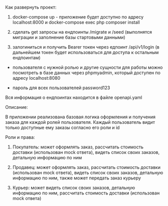 Как развернуть проект:
 
1. docker-compose up - приложение будет доступно по адресу localhost:8000  и docker-compose exec php composer install


2. сделать get запросы на ендпоинты /migrate и /seed (выполнятся миграции и заполнение базы стартовыми данными)


3. залогиниться и получить Bearer токен через едпоинт /api/v1/login (в дальнейшем токен будет использоваться для доступа к остальным ендпоинтам)
- пользователя с нужной ролью и другие сущности для работы можно посмотреть в базе данных через phpmyadmin, который доступен по адресу localhost:8080

- пароль для всех пользователей password123


Вся информация о ендпоинтах находится в файле openapi.yaml

Описание:

В приложении реализована базовая логика оформления и получения заказа для каждой ролей пользователя.
Каждый пользователь видит только доступные ему заказы согласно его роли и id

Роли и права:

1. Покупатель: может оформлять заказ, рассчитать стоимость доставки (использован mock ответа), видеть список своих заказов, детальную информацию по ним


2. Продавец: может оформлять заказ, рассчитать стоимость доставки (использован mock ответа), видеть список своих заказов, детальную информацию по ним, также может передать заказ курьеру


4. Курьер: может видеть список своих заказов, детальную информацию по ним, рассчитать стоимость доставки (использован mock ответа)





